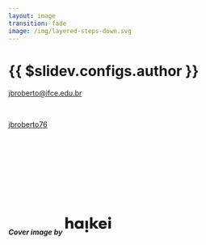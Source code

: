```yaml
---
layout: image
transition: fade
image: /img/layered-steps-down.svg
---
```


# {{ $slidev.configs.author }}

<p style="line-height: 36px">

<mdi-email class="inline-block"/> [jbroberto@ifce.edu.br](jbroberto@ifce.edu.br)

<br>

<carbon-logo-github class="inline-block"/> [jbroberto76](https://github.com/jbroberto76)

</p>

<br><br><br><br><br><br><br><br>
<PoweredBySlidev />

##### Cover image by [<svg class="p-1 inline-block" xmlns="http://www.w3.org/2000/svg" width="96" height="40" fill="none" viewBox="0 0 96 40" style="width:auto;height:2.5rem"><path fill="currentcolor" d="M87.465 7.456c0-1.538 1.193-2.856 2.888-2.856 1.695 0 2.919 1.318 2.919 2.856 0 1.6-1.224 2.793-2.92 2.793-1.694 0-2.887-1.193-2.887-2.793zM7.623 13.607c1.224-1.255 2.856-1.977 4.865-1.977 3.64 0 6.088 2.605 6.088 6.56v9.665h-4.99v-8.599c0-1.852-1.098-3.107-2.73-3.107-1.946 0-3.233 1.35-3.233 4.394v7.313H2.602V5.258h5.021v8.348z"></path><path fill="currentcolor" fill-rule="evenodd" d="M33.552 13.356V12.1h5.021v15.754h-5.021V26.6c-1.224 1.099-2.856 1.726-4.896 1.726-4.174 0-7.69-3.358-7.69-8.348 0-4.959 3.516-8.348 7.69-8.348 2.04 0 3.672.627 4.896 1.726zm-7.658 6.622c0 2.51 1.6 4.08 3.798 4.08 2.008 0 3.86-1.57 3.86-4.08 0-2.48-1.852-4.08-3.86-4.08-2.197 0-3.798 1.6-3.798 4.08z" clip-rule="evenodd"></path><path fill="currentcolor" d="M47.472 12.1h-5.021v15.755h5.021V12.1zM68.123 12.1l-6.904 7.501 7.626 8.255h-6.434l-4.833-5.681h-1.193v5.68h-5.021V5.26h5.022v12.208h1.004l4.676-5.366h6.057z"></path><path fill="currentcolor" fill-rule="evenodd" d="M84.98 19.978c-.094-5.147-3.672-8.348-8.129-8.348-4.582 0-8.348 3.39-8.348 8.348 0 4.99 3.766 8.348 8.317 8.348 3.61 0 6.465-1.6 7.815-4.927l-4.457-.91c-.847 1.538-2.197 1.82-3.358 1.82-1.695 0-2.982-1.161-3.39-3.044h11.55v-1.287zM76.85 15.71c1.444 0 2.7.784 3.17 2.48h-6.496c.47-1.602 1.883-2.48 3.326-2.48z" clip-rule="evenodd"></path><path fill="currentcolor" d="M87.842 12.1h5.022v15.755h-5.022V12.1zM44.962 29.752c-1.695 0-2.887 1.318-2.887 2.856 0 1.6 1.192 2.793 2.887 2.793s2.919-1.192 2.919-2.793c0-1.538-1.224-2.856-2.919-2.856z"></path></svg>](https://haikei.app/)